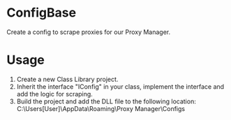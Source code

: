 # ConfigBase
Create a config to scrape proxies for our Proxy Manager.

# Usage
1. Create a new Class Library project.
2. Inherit the interface "IConfig" in your class, implement the interface and add the logic for scraping.
3. Build the project and add the DLL file to the following location: C:\Users\[User]\AppData\Roaming\Proxy Manager\Configs

